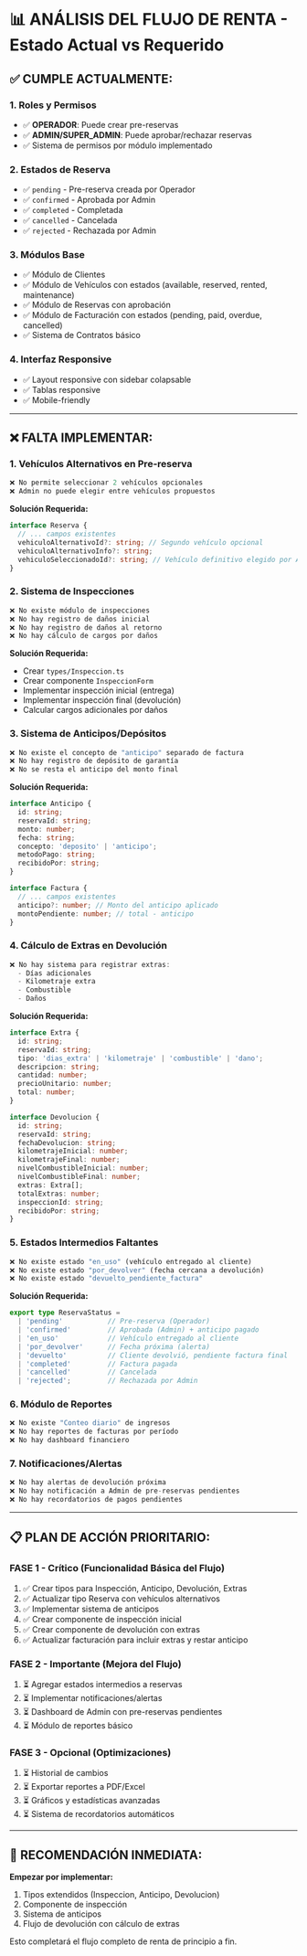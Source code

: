 # 📊 ANÁLISIS DEL FLUJO DE RENTA - Estado Actual vs Requerido

## ✅ CUMPLE ACTUALMENTE:

### 1. Roles y Permisos
- ✅ **OPERADOR**: Puede crear pre-reservas
- ✅ **ADMIN/SUPER_ADMIN**: Puede aprobar/rechazar reservas
- ✅ Sistema de permisos por módulo implementado

### 2. Estados de Reserva
- ✅ `pending` - Pre-reserva creada por Operador
- ✅ `confirmed` - Aprobada por Admin
- ✅ `completed` - Completada
- ✅ `cancelled` - Cancelada
- ✅ `rejected` - Rechazada por Admin

### 3. Módulos Base
- ✅ Módulo de Clientes
- ✅ Módulo de Vehículos con estados (available, reserved, rented, maintenance)
- ✅ Módulo de Reservas con aprobación
- ✅ Módulo de Facturación con estados (pending, paid, overdue, cancelled)
- ✅ Sistema de Contratos básico

### 4. Interfaz Responsive
- ✅ Layout responsive con sidebar colapsable
- ✅ Tablas responsive
- ✅ Mobile-friendly

---

## ❌ FALTA IMPLEMENTAR:

### 1. **Vehículos Alternativos en Pre-reserva**
```typescript
❌ No permite seleccionar 2 vehículos opcionales
❌ Admin no puede elegir entre vehículos propuestos
```

**Solución Requerida:**
```typescript
interface Reserva {
  // ... campos existentes
  vehiculoAlternativoId?: string; // Segundo vehículo opcional
  vehiculoAlternativoInfo?: string;
  vehiculoSeleccionadoId?: string; // Vehículo definitivo elegido por Admin
}
```

### 2. **Sistema de Inspecciones**
```typescript
❌ No existe módulo de inspecciones
❌ No hay registro de daños inicial
❌ No hay registro de daños al retorno
❌ No hay cálculo de cargos por daños
```

**Solución Requerida:**
- Crear `types/Inspeccion.ts`
- Crear componente `InspeccionForm`
- Implementar inspección inicial (entrega)
- Implementar inspección final (devolución)
- Calcular cargos adicionales por daños

### 3. **Sistema de Anticipos/Depósitos**
```typescript
❌ No existe el concepto de "anticipo" separado de factura
❌ No hay registro de depósito de garantía
❌ No se resta el anticipo del monto final
```

**Solución Requerida:**
```typescript
interface Anticipo {
  id: string;
  reservaId: string;
  monto: number;
  fecha: string;
  concepto: 'deposito' | 'anticipo';
  metodoPago: string;
  recibidoPor: string;
}

interface Factura {
  // ... campos existentes
  anticipo?: number; // Monto del anticipo aplicado
  montoPendiente: number; // total - anticipo
}
```

### 4. **Cálculo de Extras en Devolución**
```typescript
❌ No hay sistema para registrar extras:
  - Días adicionales
  - Kilometraje extra
  - Combustible
  - Daños
```

**Solución Requerida:**
```typescript
interface Extra {
  id: string;
  reservaId: string;
  tipo: 'dias_extra' | 'kilometraje' | 'combustible' | 'dano';
  descripcion: string;
  cantidad: number;
  precioUnitario: number;
  total: number;
}

interface Devolucion {
  id: string;
  reservaId: string;
  fechaDevolucion: string;
  kilometrajeInicial: number;
  kilometrajeFinal: number;
  nivelCombustibleInicial: number;
  nivelCombustibleFinal: number;
  extras: Extra[];
  totalExtras: number;
  inspeccionId: string;
  recibidoPor: string;
}
```

### 5. **Estados Intermedios Faltantes**
```typescript
❌ No existe estado "en_uso" (vehículo entregado al cliente)
❌ No existe estado "por_devolver" (fecha cercana a devolución)
❌ No existe estado "devuelto_pendiente_factura"
```

**Solución Requerida:**
```typescript
export type ReservaStatus = 
  | 'pending'           // Pre-reserva (Operador)
  | 'confirmed'         // Aprobada (Admin) + anticipo pagado
  | 'en_uso'            // Vehículo entregado al cliente
  | 'por_devolver'      // Fecha próxima (alerta)
  | 'devuelto'          // Cliente devolvió, pendiente factura final
  | 'completed'         // Factura pagada
  | 'cancelled'         // Cancelada
  | 'rejected';         // Rechazada por Admin
```

### 6. **Módulo de Reportes**
```typescript
❌ No existe "Conteo diario" de ingresos
❌ No hay reportes de facturas por período
❌ No hay dashboard financiero
```

### 7. **Notificaciones/Alertas**
```typescript
❌ No hay alertas de devolución próxima
❌ No hay notificación a Admin de pre-reservas pendientes
❌ No hay recordatorios de pagos pendientes
```

---

## 📋 PLAN DE ACCIÓN PRIORITARIO:

### FASE 1 - Crítico (Funcionalidad Básica del Flujo)
1. ✅ Crear tipos para Inspección, Anticipo, Devolución, Extras
2. ✅ Actualizar tipo Reserva con vehículos alternativos
3. ✅ Implementar sistema de anticipos
4. ✅ Crear componente de inspección inicial
5. ✅ Crear componente de devolución con extras
6. ✅ Actualizar facturación para incluir extras y restar anticipo

### FASE 2 - Importante (Mejora del Flujo)
1. ⏳ Agregar estados intermedios a reservas
2. ⏳ Implementar notificaciones/alertas
3. ⏳ Dashboard de Admin con pre-reservas pendientes
4. ⏳ Módulo de reportes básico

### FASE 3 - Opcional (Optimizaciones)
1. ⏳ Historial de cambios
2. ⏳ Exportar reportes a PDF/Excel
3. ⏳ Gráficos y estadísticas avanzadas
4. ⏳ Sistema de recordatorios automáticos

---

## 🎯 RECOMENDACIÓN INMEDIATA:

**Empezar por implementar:**
1. Tipos extendidos (Inspeccion, Anticipo, Devolucion)
2. Componente de inspección
3. Sistema de anticipos
4. Flujo de devolución con cálculo de extras

Esto completará el flujo completo de renta de principio a fin.
